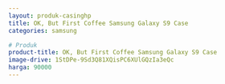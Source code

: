 ```yaml
---
layout: produk-casinghp
title: OK, But First Coffee Samsung Galaxy S9 Case
categories: samsung

# Produk
product-title: OK, But First Coffee Samsung Galaxy S9 Case
image-drive: 1StDPe-9Sd3Q81XQisPC6XUlGQzIa3eQc
harga: 90000
---
```

